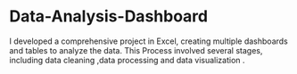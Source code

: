 # Data-Analysis-Dashboard
I developed a comprehensive project in Excel, creating multiple dashboards  and tables   to analyze the data. This Process involved several stages, including data cleaning ,data processing and data visualization .
